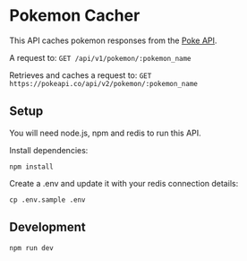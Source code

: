 # Pokemon Cacher

This API caches pokemon responses from the [Poke API](https://pokeapi.co/).

A request to:
`GET /api/v1/pokemon/:pokemon_name`

Retrieves and caches a request to:
`GET https://pokeapi.co/api/v2/pokemon/:pokemon_name`

## Setup

You will need node.js, npm and redis to run this API.

Install dependencies:

```
npm install
```

Create a .env and update it with your redis connection details:

```
cp .env.sample .env
```

## Development

```
npm run dev
```


